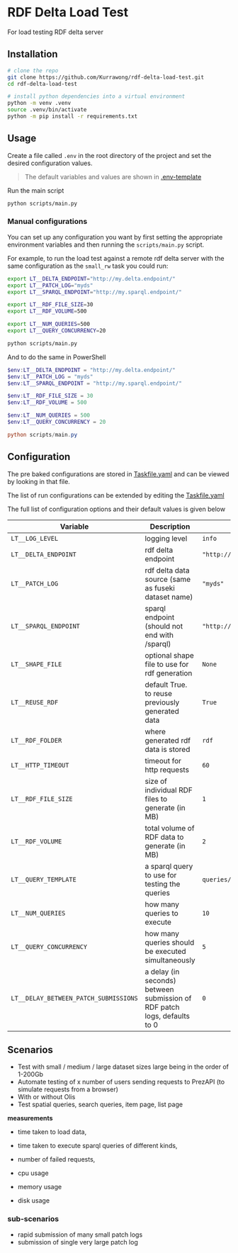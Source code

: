 # RDF Delta Load Test

For load testing RDF delta server

## Installation

```bash
# clone the repo
git clone https://github.com/Kurrawong/rdf-delta-load-test.git
cd rdf-delta-load-test

# install python dependencies into a virtual environment
python -m venv .venv
source .venv/bin/activate
python -m pip install -r requirements.txt
```

## Usage

Create a file called `.env` in the root directory of the project
and set the desired configuration values.

> The default variables and values are shown in [.env-template](.env-template)

Run the main script

```bash
python scripts/main.py
```


### Manual configurations

You can set up any configuration you want by first setting the appropriate environment
variables and then running the `scripts/main.py` script.

For example, to run the load test against a remote rdf delta server with the same
configuration as the `small_rw` task you could run:

```bash
export LT__DELTA_ENDPOINT="http://my.delta.endpoint/"
export LT__PATCH_LOG="myds"
export LT__SPARQL_ENDPOINT="http://my.sparql.endpoint/"

export LT__RDF_FILE_SIZE=30
export LT__RDF_VOLUME=500

export LT__NUM_QUERIES=500
export LT__QUERY_CONCURRENCY=20

python scripts/main.py
```

And to do the same in PowerShell

```powershell
$env:LT__DELTA_ENDPOINT = "http://my.delta.endpoint/"
$env:LT__PATCH_LOG = "myds"
$env:LT__SPARQL_ENDPOINT = "http://my.sparql.endpoint/"

$env:LT__RDF_FILE_SIZE = 30
$env:LT__RDF_VOLUME = 500

$env:LT__NUM_QUERIES = 500
$env:LT__QUERY_CONCURRENCY = 20

python scripts/main.py
```

## Configuration

The pre baked configurations are stored in [Taskfile.yaml](./Taskfile.yaml) and can be
viewed by looking in that file.

The list of run configurations can be extended by editing the [Taskfile.yaml](./Taskfile.yaml)

The full list of configuration options and their default values is given below

| Variable                              | Description                                                              | Default                    |
| ------------------------------------- | ------------------------------------------------------------------------ | -------------------------- |
| `LT__LOG_LEVEL`                       | logging level                                                            | `info`                     |
| `LT__DELTA_ENDPOINT`                  | rdf delta endpoint                                                       | `"http://localhost:1066/"` |
| `LT__PATCH_LOG`                       | rdf delta data source (same as fuseki dataset name)                      | `"myds"`                   |
| `LT__SPARQL_ENDPOINT`                 | sparql endpoint (should not end with /sparql)                            | `"http://localhost:8000/"` |
| `LT__SHAPE_FILE`                      | optional shape file to use for rdf generation                            | `None`                     |
| `LT__REUSE_RDF`                       | default True. to reuse previously generated data                         | `True`                     |
| `LT__RDF_FOLDER`                      | where generated rdf data is stored                                       | `rdf`                      |
| `LT__HTTP_TIMEOUT`                    | timeout for http requests                                                | `60`                       |
| `LT__RDF_FILE_SIZE`                   | size of individual RDF files to generate (in MB)                         | `1`                        |
| `LT__RDF_VOLUME`                      | total volume of RDF data to generate (in MB)                             | `2`                        |
| `LT__QUERY_TEMPLATE`                  | a sparql query to use for testing the queries                            | `queries/simple_select.rq` |
| `LT__NUM_QUERIES`                     | how many queries to execute                                              | `10`                       |
| `LT__QUERY_CONCURRENCY`               | how many queries should be executed simultaneously                       | `5`                        |
| `LT__DELAY_BETWEEN_PATCH_SUBMISSIONS` | a delay (in seconds) between submission of RDF patch logs, defaults to 0 | `0`                        |

## Scenarios

- Test with small / medium / large dataset sizes large being in the order of 1-200Gb
- Automate testing of x number of users sending requests to PrezAPI (to simulate requests from a browser)
- With or without Olis
- Test spatial queries, search queries, item page, list page

**measurements**

- time taken to load data,
- time taken to execute sparql queries of different kinds,
- number of failed requests,

- cpu usage
- memory usage
- disk usage

### sub-scenarios

- rapid submission of many small patch logs
- submission of single very large patch log
